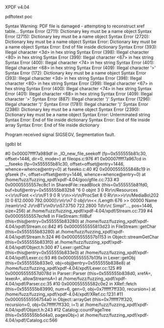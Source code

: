 XPDF v4.04


pdftotext poc

Syntax Warning: PDF file is damaged - attempting to reconstruct xref table...
Syntax Error (2711): Dictionary key must be a name object
Syntax Error (2715): Dictionary key must be a name object
Syntax Error (2720): Dictionary key must be a name object
Syntax Error: Dictionary key must be a name object
Syntax Error: End of file inside dictionary
Syntax Error (393): Illegal character <3d> in hex string
Syntax Error (398): Illegal character <80> in hex string
Syntax Error (399): Illegal character <67> in hex string
Syntax Error (400): Illegal character <74> in hex string
Syntax Error (401): Illegal character <68> in hex string
Syntax Error (409): Illegal character '>'
Syntax Error (172): Dictionary key must be a name object
Syntax Error (393): Illegal character <3d> in hex string
Syntax Error (398): Illegal character <80> in hex string
Syntax Error (399): Illegal character <67> in hex string
Syntax Error (400): Illegal character <74> in hex string
Syntax Error (401): Illegal character <68> in hex string
Syntax Error (409): Illegal character '>'
Syntax Error (887): Illegal character ')'
Syntax Error (1296): Illegal character ')'
Syntax Error (1781): Illegal character ')'
Syntax Error (2386): Dictionary key must be a name object
Syntax Error (2390): Dictionary key must be a name object
Syntax Error: Unterminated string
Syntax Error: End of file inside dictionary
Syntax Error: End of file inside array
Syntax Error: End of file inside dictionary

Program received signal SIGSEGV, Segmentation fault.


(gdb) bt


#0  0x00007ffff7a989df in _IO_new_file_seekoff (fp=0x555555b81c30, offset=1446, dir=0, mode=<optimized out>) at fileops.c:976
#1  0x00007ffff7a967cd in __fseeko (fp=0x555555b81c30, offset=offset@entry=1446, whence=whence@entry=0) at fseeko.c:40
#2  0x0000555555848c19 in gfseek (f=<optimized out>, offset=offset@entry=1446, whence=whence@entry=0) at /home/fuzz/fuzzing_xpdf/xpdf-4.04/goo/gfile.cc:733
#3  0x00005555557ec8c1 in SharedFile::readBlock (this=0x555555b81fd0, buf=buf@entry=0x555555b832b8 "6 0 objnt 3 0 R\r\n/Resources <<\r\n/Font <<\r\n/F1 9 0 R \r\n>>\r\n/ProcSet 8 0 R\r\n>>\r\n/MediaBo\202 [0 0 612.0000 792.0000]\r\n\r\n7 0 obj\r\n<< /Length 676 >> 00000 Name /ream\r\n2 J\r\nBT\r\n0\r\n57.3750 722.2800 Td\r\n( Simpl"..., pos=1446, size=256) at /home/fuzz/fuzzing_xpdf/xpdf-4.04/xpdf/Stream.cc:739
#4  0x00005555557ecfe8 in FileStream::fillBuf (this=this@entry=0x555555b83280) at /home/fuzz/fuzzing_xpdf/xpdf-4.04/xpdf/Stream.cc:842
#5  0x0000555555813d23 in FileStream::getChar (this=0x555555b83280) at /home/fuzz/fuzzing_xpdf/xpdf-4.04/xpdf/Stream.h:324
#6  0x00005555557b1153 in Object::streamGetChar (this=0x555555b833f0) at /home/fuzz/fuzzing_xpdf/xpdf-4.04/xpdf/Object.h:300
#7  Lexer::getChar (this=this@entry=0x555555b833e0) at /home/fuzz/fuzzing_xpdf/xpdf-4.04/xpdf/Lexer.cc:93
#8  0x00005555557b13fa in Lexer::getObj (this=0x555555b833e0, obj=obj@entry=0x555555b838e8) at /home/fuzz/fuzzing_xpdf/xpdf-4.04/xpdf/Lexer.cc:125
#9  0x00005555557d078d in Parser::Parser (this=0x555555b838d0, xrefA=<optimized out>, lexerA=<optimized out>, allowStreamsA=<optimized out>) at /home/fuzz/fuzzing_xpdf/xpdf-4.04/xpdf/Parser.cc:35
#10 0x000055555582c0e2 in XRef::fetch (this=0x555555b83990, num=6, gen=0, obj=0x7fffff7ff330, recursion=<optimized out>) at /home/fuzz/fuzzing_xpdf/xpdf-4.04/xpdf/XRef.cc:1231
#11 0x00005555556754a0 in Object::arrayGet (this=0x7fffff7ff320, recursion=0, obj=0x7fffff7ff330, i=1) at /home/fuzz/fuzzing_xpdf/xpdf-4.04/xpdf/Object.h:243
#12 Catalog::countPageTree (this=0x555555b5d4a0, pagesObj=<optimized out>) at /home/fuzz/fuzzing_xpdf/xpdf-4.04/xpdf/Catalog.cc:566

